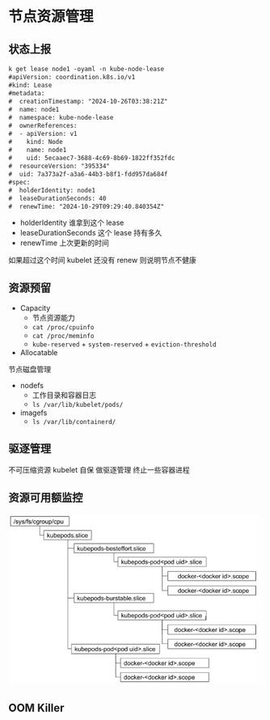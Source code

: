 
# 节点资源管理

## 状态上报


```shell
k get lease node1 -oyaml -n kube-node-lease
#apiVersion: coordination.k8s.io/v1
#kind: Lease
#metadata:
#  creationTimestamp: "2024-10-26T03:38:21Z"
#  name: node1
#  namespace: kube-node-lease
#  ownerReferences:
#  - apiVersion: v1
#    kind: Node
#    name: node1
#    uid: 5ecaaec7-3688-4c69-8b69-1822ff352fdc
#  resourceVersion: "395334"
#  uid: 7a373a2f-a3a6-44b3-b8f1-fdd957da684f
#spec:
#  holderIdentity: node1
#  leaseDurationSeconds: 40
#  renewTime: "2024-10-29T09:29:40.840354Z"
```

- holderIdentity 谁拿到这个 lease
- leaseDurationSeconds 这个 lease 持有多久
- renewTime 上次更新的时间

如果超过这个时间 kubelet 还没有 renew 则说明节点不健康



## 资源预留


- Capacity
  - 节点资源能力
  - `cat /proc/cpuinfo`
  - `cat /proc/meminfo`
  - `kube-reserved` + `system-reserved` + `eviction-threshold`
- Allocatable



节点磁盘管理

- nodefs
  - 工作目录和容器日志
  - `ls /var/lib/kubelet/pods/`
- imagefs
  - `ls /var/lib/containerd/`



## 驱逐管理

不可压缩资源 kubelet 自保 做驱逐管理 终止一些容器进程



## 资源可用额监控


![qos](images/qos.png)


## OOM Killer

```yaml



```











































